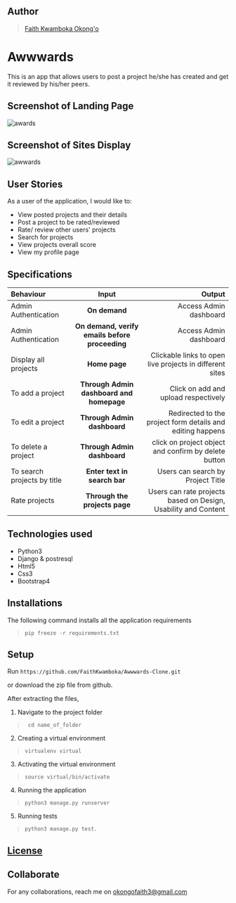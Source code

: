 ## Author
> [Faith Kwamboka Okong'o](https://github.com/FaithKwamboka)

# Awwwards
This is an app that allows users to post a project he/she has created and get it reviewed by his/her peers.

## Screenshot of Landing Page
![awards](https://user-images.githubusercontent.com/100117264/173208417-0fb749f1-3f40-492a-917d-ebd0767b0c84.png)

##  Screenshot of Sites Display
![awwards](https://user-images.githubusercontent.com/100117264/173208425-39c54973-3cc7-4ebf-8339-5d35c2c1b493.png)

## User Stories
As a user of the application, I would like to:
* View posted projects and their details
* Post a project to be rated/reviewed
* Rate/ review other users' projects
* Search for projects 
* View projects overall score
* View my profile page

## Specifications
| Behaviour | Input | Output |
| :---------------- | :---------------: | ------------------: |
| Admin Authentication | **On demand** | Access Admin dashboard |
| Admin Authentication | **On demand, verify emails before proceeding** | Access Admin dashboard |
| Display all projects | **Home page** | Clickable links to open live projects in different sites |
| To add a project  | **Through Admin dashboard and homepage** | Click on add and upload respectively|
| To edit a project  | **Through Admin dashboard** | Redirected to the  project form details and editing happens|
| To delete a project  | **Through Admin dashboard** | click on project object and confirm by delete button|
| To search projects by title | **Enter text in search bar** | Users can search by Project Title|
| Rate projects | **Through the projects page** | Users can rate projects based on Design, Usability and Content|

## Technologies used
* Python3
* Django & postresql
* Html5
* Css3
* Bootstrap4


## Installations

The following command installs all the application requirements
>``pip freeze -r requirements.txt``

## Setup
Run 
``https://github.com/FaithKwamboka/Awwwards-Clone.git``

or download the zip file from github.

After extracting the files, 

1. Navigate to the project folder
>`` cd name_of_folder`` 

2. Creating a virtual environment
>``virtualenv virtual``

3. Activating the virtual environment
>``source virtual/bin/activate``

4. Running the application
>``python3 manage.py runserver``

5. Running tests

 > ``python3 manage.py test.``

## [License]()

## Collaborate
For any collaborations, reach me on [okongofaith3@gmail.com]()